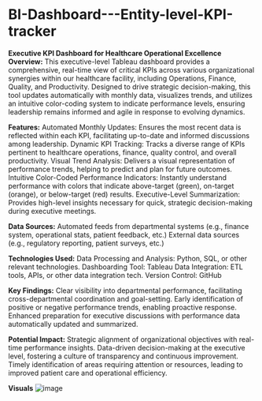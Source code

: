 # BI-Dashboard---Entity-level-KPI-tracker

**Executive KPI Dashboard for Healthcare Operational Excellence**
**Overview:**
This executive-level Tableau dashboard provides a comprehensive, real-time view of critical KPIs across various organizational synergies within our healthcare facility, including Operations, Finance, Quality, and Productivity. Designed to drive strategic decision-making, this tool updates automatically with monthly data, visualizes trends, and utilizes an intuitive color-coding system to indicate performance levels, ensuring leadership remains informed and agile in response to evolving dynamics.

**Features:**
Automated Monthly Updates: Ensures the most recent data is reflected within each KPI, facilitating up-to-date and informed discussions among leadership.
Dynamic KPI Tracking: Tracks a diverse range of KPIs pertinent to healthcare operations, finance, quality control, and overall productivity.
Visual Trend Analysis: Delivers a visual representation of performance trends, helping to predict and plan for future outcomes.
Intuitive Color-Coded Performance Indicators: Instantly understand performance with colors that indicate above-target (green), on-target (orange), or below-target (red) results.
Executive-Level Summarization: Provides high-level insights necessary for quick, strategic decision-making during executive meetings.

**Data Sources:**
Automated feeds from departmental systems (e.g., finance system, operational stats, patient feedback, etc.)
External data sources (e.g., regulatory reporting, patient surveys, etc.)

**Technologies Used:**
Data Processing and Analysis: Python, SQL, or other relevant technologies.
Dashboarding Tool: Tableau
Data Integration: ETL tools, APIs, or other data integration tech.
Version Control: GitHub

**Key Findings:**
Clear visibility into departmental performance, facilitating cross-departmental coordination and goal-setting.
Early identification of positive or negative performance trends, enabling proactive response.
Enhanced preparation for executive discussions with performance data automatically updated and summarized.

**Potential Impact:**
Strategic alignment of organizational objectives with real-time performance insights.
Data-driven decision-making at the executive level, fostering a culture of transparency and continuous improvement.
Timely identification of areas requiring attention or resources, leading to improved patient care and operational efficiency.

**Visuals**
![image](https://github.com/SammyDS9/BI-Dashboard---Entity-level-KPI-tracker/assets/116521537/cf2672f1-94c2-4ae9-a1e5-d99d12a6a30e)
